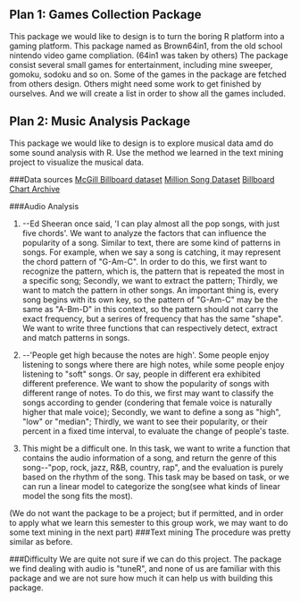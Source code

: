 
## Plan 1: Games Collection Package
This package we would like to design is to turn the boring R platform into a gaming platform. 
This package named as Brown64in1, from the old school nintendo video game compliation. (64in1 was taken by others)
The package consist several small games for entertainment, including mine sweeper, gomoku, sodoku and so on. 
Some of the games in the package are fetched from others design. Others might need some work to get finished by ourselves. 
And we will create a list in order to show all the games included. 

## Plan 2: Music Analysis Package
This package we would like to design is to explore musical data amd do some sound analysis with R. 
Use the method we learned in the text mining project to visualize the musical data.

###Data sources
[McGill Billboard dataset](http://ddmal.music.mcgill.ca/research/billboard)
[Million Song Dataset](https://labrosa.ee.columbia.edu/millionsong/)
[Billboard Chart Archive](http://www.song-database.com/charts.php)

###Audio Analysis
1. --Ed Sheeran once said, 'I can play almost all the pop songs, with just five chords'.
We want to analyze the factors that can influence the popularity of a song. Similar to text, there are some kind of patterns in songs. For example, when we say a song is catching, it may represent the chord pattern of "G-Am-C". In order to do this, we first want to recognize the pattern, which is, the pattern that is repeated the most in a specific song; Secondly, we want to extract the pattern; Thirdly, we want to match the pattern in other songs. An important thing is, every song begins with its own key, so the pattern of "G-Am-C" may be the same as "A-Bm-D" in this context, so the pattern should not carry the exact frequency, but a serires of frequency that has the same "shape". We want to write three functions that can respectively detect, extract and match patterns in songs.

2. --'People get high because the notes are high'.
Some people enjoy listening to songs where there are high notes, while some people enjoy listening to "soft" songs. Or say, people in different era exhibited different preference. We want to show the popularity of songs with different range of notes. To do this, we first may want to classify the songs according to gender (condering that female voice is naturally higher that male voice); Secondly, we want to define a song as "high", "low" or "median"; Thirdly, we want to see their popularity, or their percent in a fixed time interval, to evaluate the change of people's taste. 

3. This might be a difficult one. In this task, we want to write a function that contains the audio information of a song, and return the genre of this song--"pop, rock, jazz, R&B, country, rap", and the evaluation is purely based on the rhythm of the song. This task may be based on task, or we can run a linear model to categorize the song(see what kinds of linear model the song fits the most).

(We do not want the package to be a project; but if permitted, and in order to apply what we learn this semester to this group work, we may want to do some text mining in the next part)
###Text mining
The procedure was pretty similar as before.

###Difficulty
We are quite not sure if we can do this project. The package we find dealing with audio is "tuneR", and none of us are familiar with this package and we are not sure how much it can help us with building this package.

